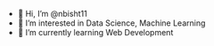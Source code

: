 - 👋 Hi, I’m @nbisht11
- 👀 I’m interested in Data Science, Machine Learning
- 🌱 I’m currently learning Web Development

<!---
nbisht11/nbisht11 is a ✨ special ✨ repository because its `README.md` (this file) appears on your GitHub profile.
You can click the Preview link to take a look at your changes.
--->
